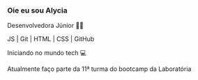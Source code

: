 ### Oie eu sou Alycia 
Desenvolvedora Júnior 👩‍💻

JS | Git | HTML | CSS | GitHub

Iniciando no mundo tech 💻

Atualmente faço parte da 11ª turma do bootcamp da Laboratória 


<!--
**alycia00/alycia00** is a ✨ _special_ ✨ repository because its `README.md` (this file) appears on your GitHub profile.

Here are some ideas to get you started:

- 🔭 I’m currently working on ...
- 🌱 I’m currently learning ...
- 👯 I’m looking to collaborate on ...
- 🤔 I’m looking for help with ...
- 💬 Ask me about ...
- 📫 How to reach me: ...
- 😄 Pronouns: ...
- ⚡ Fun fact: ...
-->
